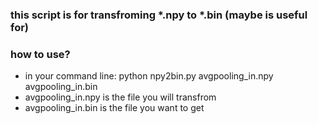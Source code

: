 ### this script is for transfroming *.npy to *.bin (maybe is useful for)
### how to use?
- in your command line: python npy2bin.py avgpooling_in.npy avgpooling_in.bin
- avgpooling_in.npy is the file you will transfrom
- avgpooling_in.bin is the file you want to get